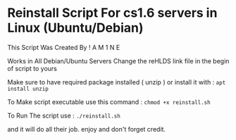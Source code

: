 # Reinstall Script For cs1.6 servers in Linux (Ubuntu/Debian)

This Script Was Created By ! A M 1 N E

Works in All Debian/Ubuntu Servers
Change the reHLDS link file in the begin of script to yours

Make sure to have required package installed ( unzip ) or install it with : `apt install unzip`

To Make script executable use this command : `chmod +x reinstall.sh`

To Run The script use : `./reinstall.sh`

and it will do all their job.
enjoy and don't forget credit.
